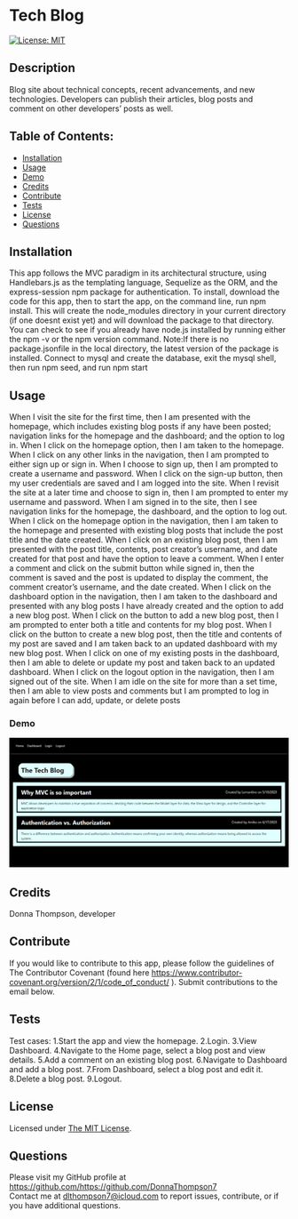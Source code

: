 # **Tech Blog**

  [![License: MIT](https://img.shields.io/badge/License-MIT-yellow.svg)](https://opensource.org/licenses/MIT)

  ## **Description**
  Blog site about technical concepts, recent advancements, and new technologies. Developers can publish their articles, blog posts and comment on other developers’ posts as well.

  ## **Table of Contents:**
  * [Installation](#installation)
  * [Usage](#usage)
  * [Demo](#demo)
  * [Credits](#credits)
  * [Contribute](#contribute)
  * [Tests](#tests)
  * [License](#license)
  * [Questions](#questions)

  ## **Installation**
  This app follows the MVC paradigm in its architectural structure, using Handlebars.js as the templating language, Sequelize as the ORM, and the express-session npm package for authentication. To install, download the code for this app, then to start the app, on the command line, run npm install. This will create the node_modules directory in your current directory (if one doesnt exist yet) and will download the package to that directory. You can check to see if you already have node.js installed by running either the npm -v or the npm version command. Note:If there is no package.jsonfile in the local directory, the latest version of the package is installed. Connect to mysql and create the database, exit the mysql shell, then run npm seed, and run npm start

  ## **Usage**
  When I visit the site for the first time, then I am presented with the homepage, which includes existing blog posts if any have been posted; navigation links for the homepage and the dashboard; and the option to log in. When I click on the homepage option, then I am taken to the homepage. When I click on any other links in the navigation, then I am prompted to either sign up or sign in. When I choose to sign up, then I am prompted to create a username and password. When I click on the sign-up button, then my user credentials are saved and I am logged into the site. When I revisit the site at a later time and choose to sign in, then I am prompted to enter my username and password. When I am signed in to the site, then I see navigation links for the homepage, the dashboard, and the option to log out. When I click on the homepage option in the navigation, then I am taken to the homepage and presented with existing blog posts that include the post title and the date created. When I click on an existing blog post, then I am presented with the post title, contents, post creator’s username, and date created for that post and have the option to leave a comment. When I enter a comment and click on the submit button while signed in, then the comment is saved and the post is updated to display the comment, the comment creator’s username, and the date created. When I click on the dashboard option in the navigation, then I am taken to the dashboard and presented with any blog posts I have already created and the option to add a new blog post. When I click on the button to add a new blog post, then I am prompted to enter both a title and contents for my blog post. When I click on the button to create a new blog post, then the title and contents of my post are saved and I am taken back to an updated dashboard with my new blog post. When I click on one of my existing posts in the dashboard, then I am able to delete or update my post and taken back to an updated dashboard. When I click on the logout option in the navigation, then I am signed out of the site. When I am idle on the site for more than a set time, then I am able to view posts and comments but I am prompted to log in again before I can add, update, or delete posts

  ### **Demo**
[![demo of the Tech Blog](.\images\tech_blog_screenshot.png)](TBD)

  ## **Credits**
  Donna Thompson, developer

  ## **Contribute**
  If you would like to contribute to this app, please follow the guidelines of The Contributor Covenant (found here https://www.contributor-covenant.org/version/2/1/code_of_conduct/ ). Submit contributions to the email below.

  ## **Tests**
  Test cases: 1.Start the app and view the homepage.  2.Login. 3.View Dashboard. 4.Navigate to the Home page, select a blog post and view details. 5.Add a comment on an existing blog post. 6.Navigate to Dashboard and add a blog post. 7.From Dashboard, select a blog post and edit it. 8.Delete a blog post. 9.Logout. 

  ## **License**
Licensed under [The MIT License](https://opensource.org/licenses/MIT).

  ## **Questions**
  Please visit my GitHub profile at https://github.com/https://github.com/DonnaThompson7 <br /> Contact me at dlthompson7@icloud.com to report issues, contribute, or if you have additional questions.

